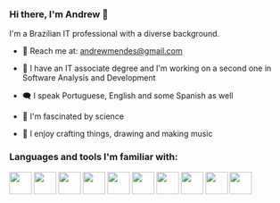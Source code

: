 ### Hi there, I'm Andrew 👋

I'm a Brazilian IT professional with a diverse background.

- 📧 Reach me at: andrewmendes@gmail.com

- 🌱 I have an IT associate degree and I'm working on a second one in Software Analysis and Development

- 🗨️ I speak Portuguese, English and some Spanish as well

- 🤩 I'm fascinated by science

- 🎨 I enjoy crafting things, drawing and making music

<h3>Languages and tools I'm familiar with:</h3>
<p align="left">
  <img src="https://cdn.jsdelivr.net/gh/devicons/devicon/icons/python/python-original.svg" width="40"/>
  <img src="https://cdn.jsdelivr.net/gh/devicons/devicon/icons/javascript/javascript-original.svg" width="40"/>
  <img src="https://cdn.jsdelivr.net/gh/devicons/devicon/icons/c/c-original.svg"  width="40"/>
  <img src="https://cdn.jsdelivr.net/gh/devicons/devicon/icons/html5/html5-original-wordmark.svg" width="40"/>
  <img src="https://cdn.jsdelivr.net/gh/devicons/devicon/icons/css3/css3-original-wordmark.svg" width="40"/>
  <img src="https://static.djangoproject.com/img/logos/django-logo-negative.svg" height="40"/>
  <img src="https://github.com/andrew-mendes/andrew-mendes/assets/83541996/0fe3a70d-b844-4d20-98bc-3f9a9238120a" height="40"/>
  <img src="https://cdn.jsdelivr.net/gh/devicons/devicon/icons/sqlite/sqlite-original.svg" width="40"/>
  <img src="https://cdn.jsdelivr.net/gh/devicons/devicon/icons/react/react-original-wordmark.svg" width="40"/>
  <img src="https://cdn.jsdelivr.net/gh/devicons/devicon/icons/bootstrap/bootstrap-original-wordmark.svg" width="40"/>
</div>

